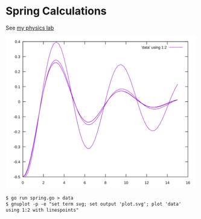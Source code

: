 Spring Calculations
===================

See [my physics lab](http://www.myphysicslab.com/spring1.html)

![](spring.svg)

    $ go run spring.go > data
    $ gnuplot -p -e "set term svg; set output 'plot.svg'; plot 'data' using 1:2 with linespoints"

